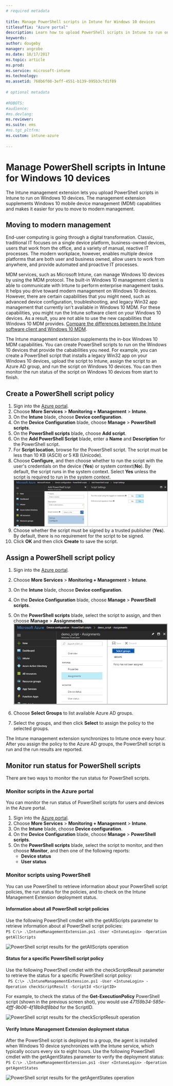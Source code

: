 ```yaml
---
# required metadata

title: Manage PowerShell scripts in Intune for Windows 10 devices
titlesuffix: "Azure portal"
description: Learn how to upload PowerShell scripts in Intune to run on Windows 10 devices. 
keywords:
author: dougeby
manager: angrobe
ms.date: 10/17/2017
ms.topic: article
ms.prod:
ms.service: microsoft-intune
ms.technology:
ms.assetid: 768b6f08-3eff-4551-b139-095b3cfd1f89

# optional metadata

#ROBOTS:
#audience:
#ms.devlang:
ms.reviewer:
ms.suite: ems
#ms.tgt_pltfrm:
ms.custom: intune-azure

---
```


# Manage PowerShell scripts in Intune for Windows 10 devices
The Intune management extension lets you upload PowerShell scripts in Intune to run on Windows 10 devices. The management extension supplements Windows 10 mobile device management (MDM) capabilities and makes it easier for you to move to modern management.

## Moving to modern management
End-user computing is going through a digital transformation. Classic, traditional IT focuses on a single device platform, business-owned devices, users that work from the office, and a variety of manual, reactive IT processes. The modern workplace, however, enables multiple device platforms that are both user and business owned, allow users to work from anywhere, and provide automated and proactive IT processes. 

MDM services, such as Microsoft Intune, can manage Windows 10 devices by using the MDM protocol. The built-in Windows 10 management client is able to communicate with Intune to perform enterprise management tasks. It helps you drive toward modern management on Windows 10 devices. However, there are certain capabilities that you might need, such as advanced device configuration, troubleshooting, and legacy Win32 app management that currently isn't available in Windows 10 MDM. For these capabilities, you might run the Intune software client on your Windows 10 devices. As a result, you are not able to use the new capabilities that Windows 10 MDM provides. [Compare the differences between the Intune software client and Windows 10 MDM](https://docs.microsoft.com/intune-classic/deploy-use/pc-management-comparison).

The Intune management extension supplements the in-box Windows 10 MDM capabilities. You can create PowerShell scripts to run on the Windows 10 devices that provide the cababilities you need. For example, you can create a PowerShell script that installs a legacy Win32 app on your Windows 10 devices, upload the script to Intune, assign the script to an Azure AD group, and run the script on Windows 10 devices. You can then monitor the run status of the script on Windows 10 devices from start to finish.

## Create a PowerShell script policy 
1. Sign into the [Azure portal](https://portal.azure.com).
2. Choose **More Services** > **Monitoring + Management** > **Intune**.
3. On the **Intune** blade, choose **Device configuration**.
4. On the **Device Configuration** blade, choose **Manage** > **PowerShell scripts**.
5. On the **PowerShell scripts** blade, choose **Add script**.
6. On the **Add PowerShell Script** blade, enter a **Name** and **Description** for the PowerShell script.
7. For **Script location**, browse for the PowerShell script. The script must be less than 10 KB (ASCII) or 5 KB (Unicode).
8. Choose **Configure**, and then choose whether to run the script with the user's credentials on the device (**Yes**) or system context(**No**). By default, the script runs in the system context. Select **Yes** unless the script is required to run in the system context. 
  ![Add PowerShell script blade](./media/mgmt-extension-add-script.png)
9. Choose whether the script must be signed by a trusted publisher (**Yes**). By default, there is no requirement for the script to be signed. 
10. Click **OK** and then click **Create** to save the script.

## Assign a PowerShell script policy
1. Sign into the [Azure portal](https://portal.azure.com).
2. Choose **More Services** > **Monitoring + Management** > **Intune**.
3. On the **Intune** blade, choose **Device configuration**.
4. On the **Device Configuration** blade, choose **Manage** > **PowerShell scripts**.
5. On the **PowerShell scripts** blade, select the script to assign, and then choose **Manage** > **Assignments**.
  ![Add PowerShell script blade](./media/mgmt-extension-assignments.png)
 
6. Choose **Select Groups** to list available Azure AD groups. 
7. Select the groups, and then click **Select** to assign the policy to the selected groups.

The Intune management extension synchronizes to Intune once every hour. After you assign the policy to the Azure AD groups, the PowerShell script is run and the run results are reported. 
 
## Monitor run status for PowerShell scripts
There are two ways to monitor the run status for PowerShell scripts. 

### Monitor scripts in the Azure portal
You can monitor the run status of PowerShell scripts for users and devices in the Azure portal.
1. Sign into the [Azure portal](https://portal.azure.com).
2. Choose **More Services** > **Monitoring + Management** > **Intune**.
3. On the **Intune** blade, choose **Device configuration**.
4. On the **Device Configuration** blade, choose **Manage** > **PowerShell scripts**.
5. On the **PowerShell scripts** blade, select the script to monitor, and then choose **Monitor**, and then one of the following reports:
   - **Device status**
   - **User status**

### Monitor scripts using PowerShell
You can use PowerShell to retrieve information about your PowerShell script policies, the run status for the policies, and to check on the Intune Management Extension deployment status. 

#### Information about all PowerShell script policies
Use the following PowerShell cmdlet with the getAllScripts parameter to retrieve information about al PowerShell script policies:    
```PS C:\> .\IntuneManagementExtension.ps1 -User <IntuneLogin> -Operation getAllScripts```

![PowerShell script results for the getAllScripts operation](./media/mgmt-extension-getallscripts.png)

<!-- change image with a better one -->

#### Status for a specific PowerShell script policy
Use the following PowerShell cmdlet with the checkScriptResult parameter to retrieve the status for a specific PowerShell script policy:    
``` PS C:\> .\IntuneManagementExtension.ps1 -User <IntuneLogin> -Operation checkScriptResult -ScriptId <ScriptID>```

For example, to check the status of the **Get-ExecutionPolicy** PowerShell script (shown in the previous screen shot), you would use *47159b34-585e-4fff-9b06-4f18b9df8bbd* for the ScriptID.

![PowerShell script results for the checkScriptResult operation](./media/mgmt-extension-checkscriptresult.png)

<!-- change image with a better one -->

#### Verify Intune Management Extension deployment status
After the PowerShell script is deployed to a group, the agent is installed when Windows 10 device synchronizes with the Intune service, which typically occurs every six to eight hours. Use the following PowerShell cmdlet with the getAgentStates parameter to verify the deployment status:     
```PS C:\> .\IntuneManagementExtension.ps1 -User <IntuneLogin> -Operation getAgentStates```

![PowerShell script results for the getAgentStates operation](./media/mgmt-extension-getagentstates.png)

<!-- change image with a better one -->